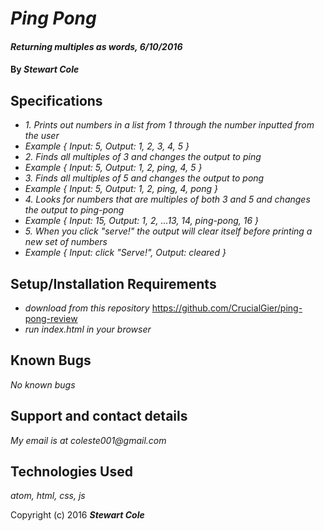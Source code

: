 # _Ping Pong_

#### _Returning multiples as words, 6/10/2016_

#### By _**Stewart Cole**_

## Specifications

* _1. Prints out numbers in a list from 1 through the number inputted from the user_
*   _Example { Input: 5, Output: 1, 2, 3, 4, 5 }_
* _2. Finds all multiples of 3 and changes the output to ping_
*   _Example { Input: 5, Output: 1, 2, ping, 4, 5 }_
* _3. Finds all multiples of 5 and changes the output to pong_
*   _Example { Input: 5, Output: 1, 2, ping, 4, pong }_
* _4. Looks for numbers that are multiples of both 3 and 5 and changes the output to ping-pong_
*   _Example { Input: 15, Output: 1, 2, ...13, 14, ping-pong, 16 }_
* _5. When you click "serve!" the output will clear itself before printing a new set of numbers_
*   _Example { Input: click "Serve!", Output: cleared }_

## Setup/Installation Requirements

* _download from this repository_
https://github.com/CrucialGier/ping-pong-review
* _run index.html in your browser_

## Known Bugs

_No known bugs_

## Support and contact details

_My email is at coleste001@gmail.com_

## Technologies Used

_atom, html, css, js_


Copyright (c) 2016 **_Stewart Cole_**
